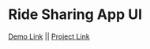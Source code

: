 # Ride Sharing App UI

[Demo Link](https://www.figma.com/proto/cmVqk49G3LY9Jbl9Ly4wAz/Untitled?node-id=2%3A10972&viewport=1149%2C658%2C0.11242508143186569&scaling=scale-down)  ||  [Project Link](https://www.figma.com/file/cmVqk49G3LY9Jbl9Ly4wAz/Untitled?node-id=1%3A2)


